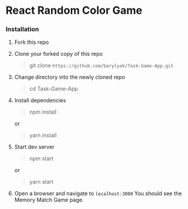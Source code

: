 # React Random Color  Game


### Installation

1. Fork this repo

2. Clone your forked copy of this repo

   > git clone `https://github.com/barylyak/Task-Game-App.git`

3. Change directory into the newly cloned repo

   > cd Task-Game-App
     
4. Install dependencies

   > npm install

    or

   > yarn install

5. Start dev server

   > npm start

    or

   > yarn start

6. Open a browser and navigate to `localhost:3000` You should see the Memory Match Game page.
